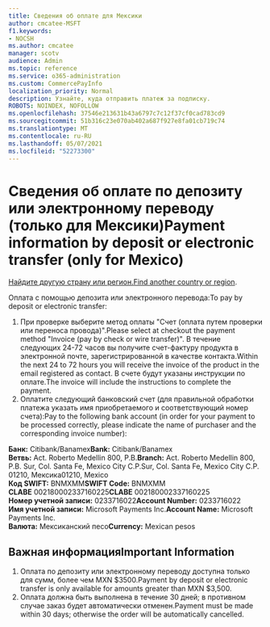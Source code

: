```yaml
---
title: Сведения об оплате для Мексики
author: cmcatee-MSFT
f1.keywords:
- NOCSH
ms.author: cmcatee
manager: scotv
audience: Admin
ms.topic: reference
ms.service: o365-administration
ms.custom: CommercePayInfo
localization_priority: Normal
description: Узнайте, куда отправить платеж за подписку.
ROBOTS: NOINDEX, NOFOLLOW
ms.openlocfilehash: 37546e213631b43a6797c7c12f37cf0cad783cd9
ms.sourcegitcommit: 51b316c23e070ab402a687f927e8fa01cb719c74
ms.translationtype: MT
ms.contentlocale: ru-RU
ms.lasthandoff: 05/07/2021
ms.locfileid: "52273300"
---
```

# <a name="payment-information-by-deposit-or-electronic-transfer-only-for-mexico"></a><span data-ttu-id="2bb19-103">Сведения об оплате по депозиту или электронному переводу (только для Мексики)</span><span class="sxs-lookup"><span data-stu-id="2bb19-103">Payment information by deposit or electronic transfer (only for Mexico)</span></span>

<span data-ttu-id="2bb19-104">[Найдите другую страну или регион.](../billing-and-payments/pay-for-your-subscription.md)</span><span class="sxs-lookup"><span data-stu-id="2bb19-104">[Find another country or region](../billing-and-payments/pay-for-your-subscription.md).</span></span>

<span data-ttu-id="2bb19-105">Оплата с помощью депозита или электронного перевода:</span><span class="sxs-lookup"><span data-stu-id="2bb19-105">To pay by deposit or electronic transfer:</span></span>

1. <span data-ttu-id="2bb19-106">При проверке выберите метод оплаты "Счет (оплата путем проверки или переноса провода)".</span><span class="sxs-lookup"><span data-stu-id="2bb19-106">Please select at checkout the payment method "Invoice (pay by check or wire transfer)".</span></span> <span data-ttu-id="2bb19-107">В течение следующих 24-72 часов вы получите счет-фактуру продукта в электронной почте, зарегистрированной в качестве контакта.</span><span class="sxs-lookup"><span data-stu-id="2bb19-107">Within the next 24 to 72 hours you will receive the invoice of the product in the email registered as contact.</span></span> <span data-ttu-id="2bb19-108">В счете будут указаны инструкции по оплате.</span><span class="sxs-lookup"><span data-stu-id="2bb19-108">The invoice will include the instructions to complete the payment.</span></span>
2. <span data-ttu-id="2bb19-109">Оплатите следующий банковский счет (для правильной обработки платежа указать имя приобретаемого и соответствующий номер счета):</span><span class="sxs-lookup"><span data-stu-id="2bb19-109">Pay to the following bank account (in order for your payment to be processed correctly, please indicate the name of purchaser and the corresponding invoice number):</span></span>  

<span data-ttu-id="2bb19-110">**Банк:** Citibank/Banamex</span><span class="sxs-lookup"><span data-stu-id="2bb19-110">**Bank:** Citibank/Banamex</span></span>  
<span data-ttu-id="2bb19-111">**Ветвь:** Act. Roberto Medellin 800, P.B.</span><span class="sxs-lookup"><span data-stu-id="2bb19-111">**Branch:** Act. Roberto Medellin 800, P.B.</span></span> <span data-ttu-id="2bb19-112">Sur, Col. Santa Fe, Mexico City C.P.</span><span class="sxs-lookup"><span data-stu-id="2bb19-112">Sur, Col. Santa Fe, Mexico City C.P.</span></span> <span data-ttu-id="2bb19-113">01210, Мексика</span><span class="sxs-lookup"><span data-stu-id="2bb19-113">01210, Mexico</span></span>  
<span data-ttu-id="2bb19-114">**Код SWIFT:** BNMXMM</span><span class="sxs-lookup"><span data-stu-id="2bb19-114">**SWIFT Code:** BNMXMM</span></span>  
<span data-ttu-id="2bb19-115">**CLABE** 002180002337160225</span><span class="sxs-lookup"><span data-stu-id="2bb19-115">**CLABE** 002180002337160225</span></span>  
<span data-ttu-id="2bb19-116">**Номер учетной записи:** 0233716022</span><span class="sxs-lookup"><span data-stu-id="2bb19-116">**Account Number:** 0233716022</span></span>  
<span data-ttu-id="2bb19-117">**Имя учетной записи:** Microsoft Payments Inc.</span><span class="sxs-lookup"><span data-stu-id="2bb19-117">**Account Name:** Microsoft Payments Inc.</span></span>  
<span data-ttu-id="2bb19-118">**Валюта:** Мексиканский песо</span><span class="sxs-lookup"><span data-stu-id="2bb19-118">**Currency:** Mexican pesos</span></span>

## <a name="important-information"></a><span data-ttu-id="2bb19-119">Важная информация</span><span class="sxs-lookup"><span data-stu-id="2bb19-119">Important Information</span></span>

1. <span data-ttu-id="2bb19-120">Оплата по депозиту или электронному переводу доступна только для сумм, более чем MXN $3500.</span><span class="sxs-lookup"><span data-stu-id="2bb19-120">Payment by deposit or electronic transfer is only available for amounts greater than MXN $3,500.</span></span>
2. <span data-ttu-id="2bb19-121">Оплата должна быть выполнена в течение 30 дней; в противном случае заказ будет автоматически отменен.</span><span class="sxs-lookup"><span data-stu-id="2bb19-121">Payment must be made within 30 days; otherwise the order will be automatically cancelled.</span></span>
